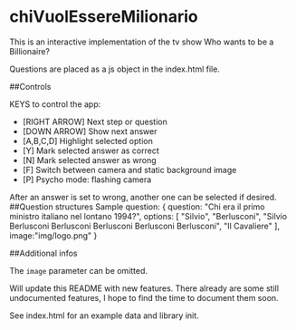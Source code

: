 # chiVuolEssereMilionario

This is an interactive implementation of the tv show Who wants to be a Billionaire?

Questions are placed as a js object in the index.html file.

##Controls

KEYS to control the app:

- [RIGHT ARROW] Next step or question
- [DOWN ARROW]  Show next answer
- [A,B,C,D]     Highlight selected option
- [Y]           Mark selected answer as correct
- [N]           Mark selected answer as wrong
- [F]           Switch between camera and static background image
- [P]           Psycho mode: flashing camera

After an answer is set to wrong, another one can be selected if desired.
##Question structures
Sample question:
{
  question: "Chi era il primo ministro italiano nel lontano 1994?",
  options: [
    "Silvio",
    "Berlusconi",
    "Silvio Berlusconi Berlusconi Berlusconi Berlusconi Berlusconi",
    "Il Cavaliere"
  ],
  image:"img/logo.png"
}

##Additional infos

The `image` parameter can be omitted.

Will update this README with new features. There already are some still undocumented features, I hope to find the time to document them soon.

See index.html for an example data and library init.
